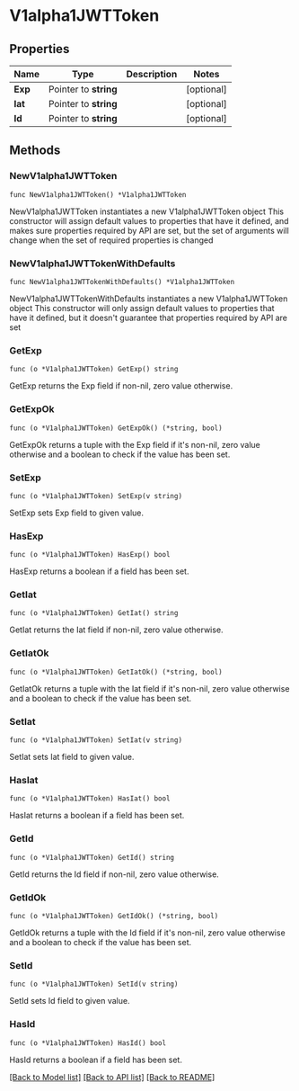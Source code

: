 # V1alpha1JWTToken

## Properties

Name | Type | Description | Notes
------------ | ------------- | ------------- | -------------
**Exp** | Pointer to **string** |  | [optional] 
**Iat** | Pointer to **string** |  | [optional] 
**Id** | Pointer to **string** |  | [optional] 

## Methods

### NewV1alpha1JWTToken

`func NewV1alpha1JWTToken() *V1alpha1JWTToken`

NewV1alpha1JWTToken instantiates a new V1alpha1JWTToken object
This constructor will assign default values to properties that have it defined,
and makes sure properties required by API are set, but the set of arguments
will change when the set of required properties is changed

### NewV1alpha1JWTTokenWithDefaults

`func NewV1alpha1JWTTokenWithDefaults() *V1alpha1JWTToken`

NewV1alpha1JWTTokenWithDefaults instantiates a new V1alpha1JWTToken object
This constructor will only assign default values to properties that have it defined,
but it doesn't guarantee that properties required by API are set

### GetExp

`func (o *V1alpha1JWTToken) GetExp() string`

GetExp returns the Exp field if non-nil, zero value otherwise.

### GetExpOk

`func (o *V1alpha1JWTToken) GetExpOk() (*string, bool)`

GetExpOk returns a tuple with the Exp field if it's non-nil, zero value otherwise
and a boolean to check if the value has been set.

### SetExp

`func (o *V1alpha1JWTToken) SetExp(v string)`

SetExp sets Exp field to given value.

### HasExp

`func (o *V1alpha1JWTToken) HasExp() bool`

HasExp returns a boolean if a field has been set.

### GetIat

`func (o *V1alpha1JWTToken) GetIat() string`

GetIat returns the Iat field if non-nil, zero value otherwise.

### GetIatOk

`func (o *V1alpha1JWTToken) GetIatOk() (*string, bool)`

GetIatOk returns a tuple with the Iat field if it's non-nil, zero value otherwise
and a boolean to check if the value has been set.

### SetIat

`func (o *V1alpha1JWTToken) SetIat(v string)`

SetIat sets Iat field to given value.

### HasIat

`func (o *V1alpha1JWTToken) HasIat() bool`

HasIat returns a boolean if a field has been set.

### GetId

`func (o *V1alpha1JWTToken) GetId() string`

GetId returns the Id field if non-nil, zero value otherwise.

### GetIdOk

`func (o *V1alpha1JWTToken) GetIdOk() (*string, bool)`

GetIdOk returns a tuple with the Id field if it's non-nil, zero value otherwise
and a boolean to check if the value has been set.

### SetId

`func (o *V1alpha1JWTToken) SetId(v string)`

SetId sets Id field to given value.

### HasId

`func (o *V1alpha1JWTToken) HasId() bool`

HasId returns a boolean if a field has been set.


[[Back to Model list]](../README.md#documentation-for-models) [[Back to API list]](../README.md#documentation-for-api-endpoints) [[Back to README]](../README.md)


